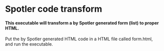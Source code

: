 # Spotler code transform
#### This executable will transform a by Spotler generated form (list) to proper HTML.

Put the by Spotler generated HTML code in a HTML file called form.html, and run the executable.
